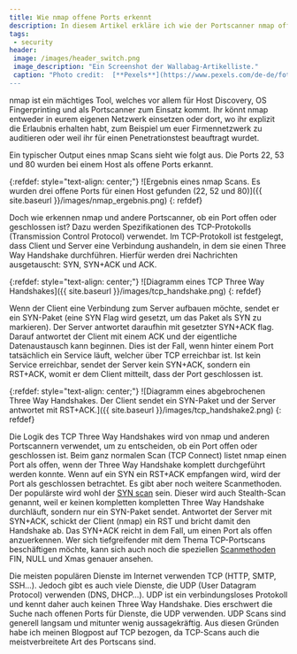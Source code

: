 ```yaml
---
title: Wie nmap offene Ports erkennt
description: In diesem Artikel erkläre ich wie der Portscanner nmap offene Ports erkennt.
tags:
 - security
header:
 image: /images/header_switch.png
 image_description: "Ein Screenshot der Wallabag-Artikelliste."
 caption: "Photo credit:  [**Pexels**](https://www.pexels.com/de-de/foto/nahaufnahme-des-netzwerk-switches-2881227/)
---
```


nmap ist ein mächtiges Tool, welches vor allem für Host Discovery, OS Fingerprinting und als Portscanner zum Einsatz kommt. Ihr könnt nmap entweder in eurem eigenen Netzwerk einsetzen oder dort, wo ihr explizit die Erlaubnis erhalten habt, zum Beispiel um euer Firmennetzwerk zu auditieren oder weil ihr für einen Penetrationstest beauftragt wurdet.

Ein typischer Output eines nmap Scans sieht wie folgt aus. Die Ports 22, 53 und 80 wurden bei einem Host als offene Ports erkannt.

{:refdef: style="text-align: center;"}
![Ergebnis eines nmap Scans. Es wurden drei offene Ports für einen Host gefunden (22, 52 und 80)]({{ site.baseurl }}/images/nmap_ergebnis.png)
{: refdef} 

Doch wie erkennen nmap und andere Portscanner, ob ein Port offen oder geschlossen ist? Dazu werden Spezifikationen des TCP-Protokolls (Transmission Control Protocol) verwendet. Im TCP-Protokoll ist festgelegt, dass Client und Server eine Verbindung aushandeln, in dem sie einen Three Way Handshake durchführen. Hierfür werden drei Nachrichten ausgetauscht: SYN, SYN+ACK und ACK.

{:refdef: style="text-align: center;"}
![Diagramm eines TCP Three Way Handshakes]({{ site.baseurl }}/images/tcp_handshake.png)
{: refdef} 

Wenn der Client eine Verbindung zum Server aufbauen möchte, sendet er ein SYN-Paket (eine SYN Flag wird gesetzt, um das Paket als SYN zu markieren). Der Server antwortet daraufhin mit gesetzter SYN+ACK flag. Darauf antwortet der Client mit einem ACK und der eigentliche Datenaustausch kann beginnen. Dies ist der Fall, wenn hinter einem Port tatsächlich ein Service läuft, welcher über TCP erreichbar ist. Ist kein Service erreichbar, sendet der Server kein SYN+ACK, sondern ein RST+ACK, womit er dem Client mitteilt, dass der Port geschlossen ist.

{:refdef: style="text-align: center;"}
![Diagramm eines abgebrochenen Three Way Handshakes. Der Client sendet ein SYN-Paket und der Server antwortet mit RST+ACK.]({{ site.baseurl }}/images/tcp_handshake2.png)
{: refdef} 

Die Logik des TCP Three Way Handshakes wird von nmap und anderen Portscannern verwendet, um zu entscheiden, ob ein Port offen oder geschlossen ist. Beim ganz normalen Scan (TCP Connect) listet nmap einen Port als offen, wenn der Three Way Handshake komplett durchgeführt werden konnte. Wenn auf ein SYN ein RST+ACK empfangen wird, wird der Port als geschlossen betrachtet. Es gibt aber noch weitere Scanmethoden. Der populärste wird wohl der [SYN scan](https://nmap.org/book/synscan.html) sein. Dieser wird auch Stealth-Scan genannt, weil er keinen kompletten kompletten Three Way Handshake durchläuft, sondern nur ein SYN-Paket sendet. Antwortet der Server mit SYN+ACK, schickt der Client (nmap) ein RST und bricht damit den Handshake ab. Das SYN+ACK reicht in dem Fall, um einen Port als offen anzuerkennen. Wer sich tiefgreifender mit dem Thema TCP-Portscans beschäftigen möchte, kann sich auch noch die speziellen [Scanmethoden](https://nmap.org/book/scan-methods-null-fin-xmas-scan.html) FIN, NULL und Xmas genauer ansehen.

Die meisten populären Dienste im Internet verwenden TCP (HTTP, SMTP, SSH…). Jedoch gibt es auch viele Dienste, die UDP (User Datagram Protocol) verwenden (DNS, DHCP…). UDP ist ein verbindungsloses Protokoll und kennt daher auch keinen Three Way Handshake. Dies erschwert die Suche nach offenen Ports für Dienste, die UDP verwenden. UDP Scans sind generell langsam und mitunter wenig aussagekräftig. Aus diesen Gründen habe ich meinen Blogpost auf TCP bezogen, da TCP-Scans auch die meistverbreitete Art des Portscans sind.









